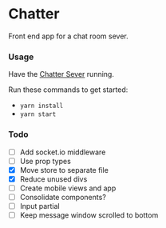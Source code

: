 # Chatter

Front end app for a chat room sever.

### Usage

Have the [Chatter Sever](https://github.com/jeanmarcjones/chatter-server) running.

Run these commands to get started:

* `yarn install`
* `yarn start`

### Todo

- [ ] Add socket.io middleware
- [ ] Use prop types
- [x] Move store to separate file
- [x] Reduce unused divs
- [ ] Create mobile views and app
- [ ] Consolidate components?
- [ ] Input partial
- [ ] Keep message window scrolled to bottom
